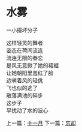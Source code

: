 # 水雾
一小撮坏分子

这样轻灵的舞者\
姿态在荷间流连\
流连无限的眷恋\
是风无意掀了她的裙裾\
让她朝阳里羞红了脸\
边嗔着风的轻佻\
飞也似的逃了\
散落满池的碎步\
这步子\
早扰动了水的波心


上一篇：[十一月](acf6e5f3f2cf45e1bcc22560038daeab.md)  下一篇：[忘却](f562d253d40c417ca99a42d91e03c0bf.md)
